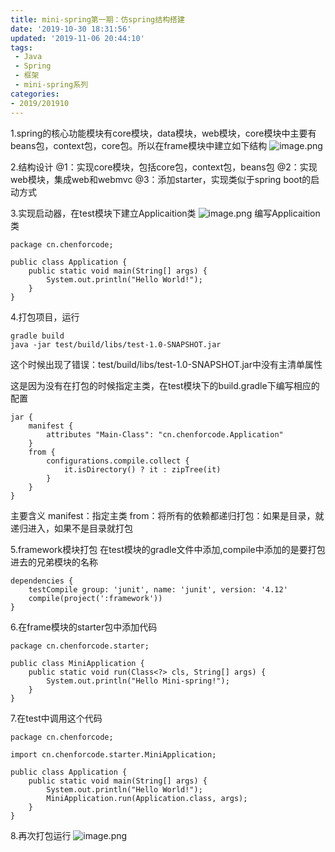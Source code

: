 ```yaml
---
title: mini-spring第一期：仿spring结构搭建
date: '2019-10-30 18:31:56'
updated: '2019-11-06 20:44:10'
tags:
 - Java
 - Spring
 - 框架
 - mini-spring系列
categories:
- 2019/201910
---
```


1.spring的核心功能模块有core模块，data模块，web模块，core模块中主要有beans包，context包，core包。所以在frame模块中建立如下结构
![image.png](https://img.hacpai.com/file/2019/10/image-d98c5a12.png)

2.结构设计
@1：实现core模块，包括core包，context包，beans包
@2：实现web模块，集成web和webmvc
@3：添加starter，实现类似于spring boot的启动方式

3.实现启动器，在test模块下建立Applicaition类
![image.png](https://img.hacpai.com/file/2019/10/image-9ad3555c.png)
编写Applicaition类
```
package cn.chenforcode;

public class Application {
    public static void main(String[] args) {
        System.out.println("Hello World!");
    }
}
```
4.打包项目，运行
 ```
gradle build
java -jar test/build/libs/test-1.0-SNAPSHOT.jar
```
这个时候出现了错误：test/build/libs/test-1.0-SNAPSHOT.jar中没有主清单属性

这是因为没有在打包的时候指定主类，在test模块下的build.gradle下编写相应的配置
```
jar {
    manifest {
        attributes "Main-Class": "cn.chenforcode.Application"
    }
    from {
        configurations.compile.collect {
            it.isDirectory() ? it : zipTree(it)
        }
    }
}
```
主要含义
manifest：指定主类
from：将所有的依赖都递归打包：如果是目录，就递归进入，如果不是目录就打包

5.framework模块打包
在test模块的gradle文件中添加,compile中添加的是要打包进去的兄弟模块的名称
```
dependencies {
    testCompile group: 'junit', name: 'junit', version: '4.12'
    compile(project(':framework'))
}
```
6.在frame模块的starter包中添加代码
```
package cn.chenforcode.starter;

public class MiniApplication {
    public static void run(Class<?> cls, String[] args) {
        System.out.println("Hello Mini-spring!");
    }
}
```
7.在test中调用这个代码
```
package cn.chenforcode;

import cn.chenforcode.starter.MiniApplication;

public class Application {
    public static void main(String[] args) {
        System.out.println("Hello World!");
        MiniApplication.run(Application.class, args);
    }
}

```

8.再次打包运行
![image.png](https://img.hacpai.com/file/2019/10/image-c55390e9.png)

